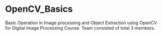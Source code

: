 # OpenCV_Basics
Basic Operation in Image processing and Object Extraction using OpenCV for Digital Image Processing Course.
Team consisted of total 3 members.
